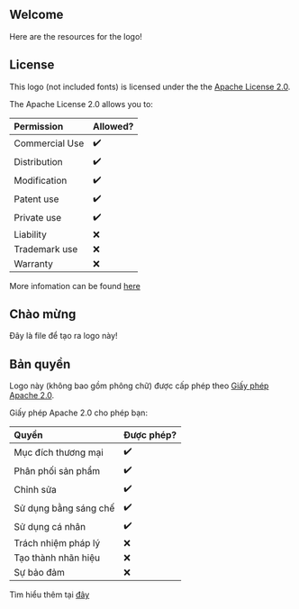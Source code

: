 ## Welcome
Here are the resources for the logo!

## License
This logo (not included fonts) is licensed under the the [Apache License 2.0](). 

The Apache License 2.0 allows you to: 

Permission | Allowed?
:------------ | :-------------|
Commercial Use | :heavy_check_mark: |
Distribution | :heavy_check_mark: |
Modification | :heavy_check_mark: |
Patent use | :heavy_check_mark: |
Private use | :heavy_check_mark: |
Liability | :x: |
Trademark use | :x: |
Warranty | :x: |

More infomation can be found [here](https://www.apache.org/licenses/LICENSE-2.0)
## Chào mừng
Đây là file để tạo ra logo này!

## Bản quyền
Logo này (không bao gồm phông chữ) được cấp phép theo [Giấy phép Apache 2.0]().

Giấy phép Apache 2.0 cho phép bạn:

Quyền | Được phép?
:------------ | :-------------|
Mục đích thương mại | :heavy_check_mark: |
Phân phối sản phẩm | :heavy_check_mark: |
Chỉnh sửa | :heavy_check_mark: |
Sử dụng bằng sáng chế | :heavy_check_mark: |
Sử dụng cá nhân | :heavy_check_mark: |
Trách nhiệm pháp lý | :x: |
Tạo thành nhãn hiệu | :x: |
Sự bảo đảm | :x: |

Tìm hiểu thêm tại [đây](https://www.apache.org/licenses/LICENSE-2.0)

